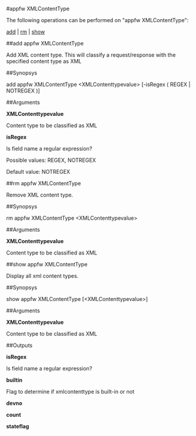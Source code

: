 #appfw XMLContentType

The following operations can be performed on "appfw XMLContentType":


[add](#add-appfw-xmlcontenttype) | [rm](#rm-appfw-xmlcontenttype) | [show](#show-appfw-xmlcontenttype)

##add appfw XMLContentType

Add XML content type. This will classify a request/response with the specified content type as XML


##Synopsys

add appfw XMLContentType &lt;XMLContenttypevalue> [-isRegex ( REGEX | NOTREGEX )]


##Arguments

<b>XMLContenttypevalue</b>
Content type to be classified as XML

<b>isRegex</b>
Is field name a regular expression?
Possible values: REGEX, NOTREGEX
Default value: NOTREGEX



##rm appfw XMLContentType

Remove XML content type.


##Synopsys

rm appfw XMLContentType &lt;XMLContenttypevalue>


##Arguments

<b>XMLContenttypevalue</b>
Content type to be classified as XML



##show appfw XMLContentType

Display all xml content types.


##Synopsys

show appfw XMLContentType [&lt;XMLContenttypevalue>]


##Arguments

<b>XMLContenttypevalue</b>
Content type to be classified as XML



##Outputs

<b>isRegex</b>
Is field name a regular expression?

<b>builtin</b>
Flag to determine if xmlcontenttype is built-in or not

<b>devno</b>

<b>count</b>

<b>stateflag</b>



